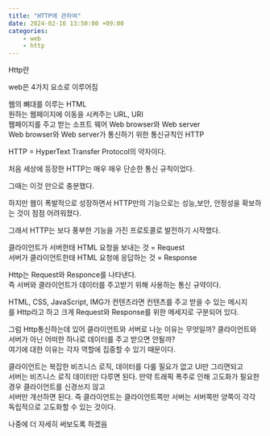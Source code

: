 ```yaml
---
title: "HTTP에 관하여"
date: 2024-02-16 13:50:00 +09:00
categories: 
    - web
    - http
---
```


Http란

web은 4가지 요소로 이루어짐

웹의 뼈대를 이루는 HTML  
원하는 웹페이지에 이동을 시켜주는 URL, URI  
웹페이지를 주고 받는 소프트 웨어 Web browser와 Web server  
Web browser와 Web server가 통신하기 위한 통신규칙인 HTTP  

HTTP = HyperText Transfer Protocol의 약자이다.  

처음 세상에 등장한 HTTP는 매우 매우 단순한 통신 규칙이었다.  

그때는 이것 만으로 충분했다.  

하지만 웹이 폭발적으로 성장하면서 HTTP만의 기능으로는 성능,보안, 안정성을 확보하는 것이 점점 어려워졌다.  

그래서 HTTP는 보다 풍부한 기능을 가진 프로토콜로 발전하기 시작했다.  

클라이언트가 서버한태 HTML 요청을 보내는 것 = Request  
서버가 클라이언트한태 HTML 요청에 응답하는 것 = Response  

Http는 Request와 Responce를 나타낸다.  
즉 서버와 클라이언트가 데이터를 주고받기 위해 사용하는 통신 규약이다.  

HTML, CSS, JavaScript, IMG가 컨텐츠라면 컨텐츠를 주고 받을 수 있는 메시지  
를 Http라고 하고 크게 Request와 Response를 위한 메세지로 구분되어 있다.  

그럼 Http통신하는데 있어 클라이언트와 서버로 나눈 이유는 무엇일까? 클라이언트와 서버가 아닌 어떠한 하나로 데이터를 주고 받으면 안될까?  
여기에 대한 이유는 각자 역할에 집중할 수 있기 때문이다.  

클라이언트는 복잡한 비즈니스 로직, 데이터를 다룰 필요가 없고 UI만 그리면되고   
서버는 비즈니스 로직 데이터만 다루면 된다. 만약 트래픽 폭주로 인해 고도화가 필요한 경우 클라이언트를 신경쓰지 않고   
서버만 개선하면 된다. 즉 클라이언트는 클라이언트쪽만 서버는 서버쪽만 양쪽이 각각 독립적으로 고도화할 수 있는 것이다.  


나중에 더 자세히 써보도록 하겠음